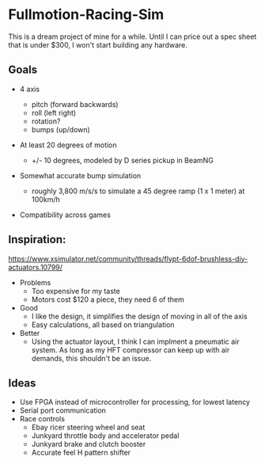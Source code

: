 # Fullmotion-Racing-Sim
This is a dream project of mine for a while. Until I can price out a spec sheet that is under $300, I won't start building any hardware.
## Goals
* 4 axis
  * pitch (forward backwards)
  * roll (left right)
  * rotation?   
  * bumps (up/down)
  
* At least 20 degrees of motion 
  * +/- 10 degrees, modeled by D series pickup in BeamNG
   
* Somewhat accurate bump simulation
  * roughly 3,800 m/s/s to simulate a 45 degree ramp (1 x 1 meter) at 100km/h
   
* Compatibility across games

## Inspiration:
https://www.xsimulator.net/community/threads/flypt-6dof-brushless-diy-actuators.10799/
* Problems
  * Too expensive for my taste
  * Motors cost $120 a piece, they need 6 of them
* Good
  * I like the design, it simplifies the design of moving in all of the axis
  * Easy calculations, all based on triangulation
* Better
  * Using the actuator layout, I think I can implment a pneumatic air system. As long as my HFT compressor can keep up with air demands, this shouldn't be an issue.

## Ideas
* Use FPGA instead of microcontroller for processing, for lowest latency
* Serial port communication
* Race controls
  * Ebay ricer steering wheel and seat
  * Junkyard throttle body and accelerator pedal
  * Junkyard brake and clutch booster
  * Accurate feel H pattern shifter
